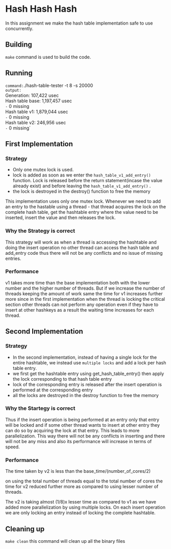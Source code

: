 # Hash Hash Hash

In this assignment we make the hash table implementation safe to use concurrently.

## Building

`make` command is used to build the code.

## Running
`command:`./hash-table-tester -t 8 -s 20000 \
`output:`\
Generation: 107,422 usec\
Hash table base: 1,197,457 usec\
  `-` 0 missing\
Hash table v1: 1,879,044 usec\
  `-` 0 missing\
Hash table v2: 246,956 usec\
  `-` 0 missing`



## First Implementation
### Strategy
- Only one mutex lock is used.
- lock is added as soon as we enter the `hash_table_v1_add_entry()` function. Lock is released before the return statement(incase the value already exist) and before leaving the `hash_table_v1_add_entry()` .
- the lock is destroyed in the destroy() function to free the memory

This implementation uses only one mutex lock. Whenever we need to add an entry to the hastable using a thread - that thread acquires the lock on the complete hash table, get the hashtable entry where the value need to be inserted, insert the value and then releases the lock.
### Why the Strategy is correct
This strategy will work as when a thread is accessing the hashtable and doing the insert operation no other thread can access the hash table and  add_entry code thus there will not be any conflicts and no issue of missing entries.


### Performance

v1 takes more time than the base implementation both with the lower number and the higher number of threads. But if we increase the number of threads keeping the amount of work same the time for v1 increases further more since in the first implementation when the thread is locking the critical section other threads can not perform any operation even if they have to insert at other hashkeys as a result the waiting time increases for each thread.
 

## Second Implementation

### Strategy
- In the second implementation, instead of having a single lock for the entire hashtable, we instead use `multiple locks` and add a lock per hash table entry. 
- we first get the hashtable entry using get_hash_table_entry() then apply the lock corresponding to that hash table entry 
- lock of the corresponding entry is released after the insert operation is performed at the corresponding entry
- all the locks are destroyed in the destroy function to free the memory

### Why the Startegy is correct
Thus if the insert operation is being performed at an entry only that entry will be locked and if some other thread wants to insert at other entry they can do so by acquiring the lock at that entry. This leads to more parallelization. This way there will not be any conflicts in inserting and there will not be any miss and also its performance will increase in terms of speed. 



### Performance
The time taken by v2 is less than the base_time/(number_of_cores/2)

on using the total number of threads equal to the total number of cores the time for v2 reduced further more as compared to using lesser number of threads.

The v2 is taking almost (1/8)x lesser time as compared to v1 as we have added more parallelization by using multiple locks. On each insert operation we are only locking an entry instead of locking the complete hashtable. 



## Cleaning up

`make clean` this command will clean up all the binary files
